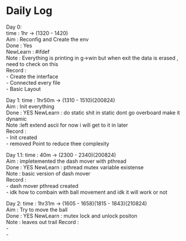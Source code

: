 # Daily Log  

Day 0:  
    time     : 1hr -> (1320 - 1420)  
    Aim      : Reconfig and Create the env  
    Done     : Yes  
    NewLearn : #ifdef  
    Note     : Everything is printing in g->win but when exit the data is erased , need to check on this  
    Record   :  
            - Create the interface  
            - Connected every file  
            - Basic Layout  

Day 1:
    time     : 1hr50m -> (1310 - 1510)(200824)  
    Aim      : Init everything  
    Done     : YES
    NewLearn : do static shit in static dont go overboard make it dynamic  
    Note     :left extend ascii for now i will get to it in later  
    Record   :  
            - Init created  
            - removed Point to reduce thee complexity

Day 1.1:
    time     : 40m -> (2300 - 2340)(200824)  
    Aim      : impletemented the dash mover with pthread  
    Done     : YES
    NewLearn : pthread mutex variable existense  
    Note     : basic version of dash mover  
    Record   :  
            - dash mover pthread created  
            - idk how to combain with ball movement and idk it will work or not

Day 2:
    time     : 1hr31m -> (1605 - 1658)(1815 - 1843)(210824)  
    Aim      : Try to move the ball  
    Done     : YES
    NewLearn : mutex lock and unlock positon   
    Note     :  leaves out trail
    Record   :  
            -  
            -  
